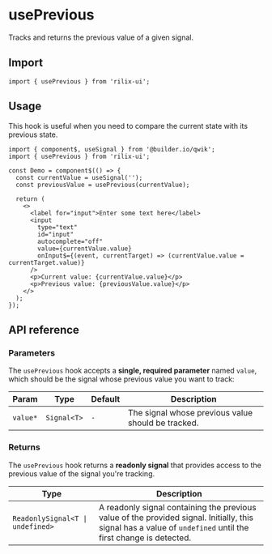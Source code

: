 # usePrevious

Tracks and returns the previous value of a given signal.

## Import

```tsx
import { usePrevious } from 'rilix-ui';
```

## Usage

This hook is useful when you need to compare the current state with its previous state.

```tsx
import { component$, useSignal } from '@builder.io/qwik';
import { usePrevious } from 'rilix-ui';

const Demo = component$(() => {
  const currentValue = useSignal('');
  const previousValue = usePrevious(currentValue);

  return (
    <>
      <label for="input">Enter some text here</label>
      <input
        type="text"
        id="input"
        autocomplete="off"
        value={currentValue.value}
        onInput$={(event, currentTarget) => (currentValue.value = currentTarget.value)}
      />
      <p>Current value: {currentValue.value}</p>
      <p>Previous value: {previousValue.value}</p>
    </>
  );
});
```

## API reference

### Parameters

The `usePrevious` hook accepts a **single, required parameter** named `value`, which should be the signal whose previous value you want to track:

| Param    | Type        | Default | Description                                        |
| -------- | ----------- | ------- | -------------------------------------------------- |
| `value*` | `Signal<T>` | `-`     | The signal whose previous value should be tracked. |

### Returns

The `usePrevious` hook returns a **readonly signal** that provides access to the previous value of the signal you're tracking.

| Type                             | Description                                                                                                                                                   |
| -------------------------------- | ------------------------------------------------------------------------------------------------------------------------------------------------------------- |
| `ReadonlySignal<T \| undefined>` | A readonly signal containing the previous value of the provided signal. Initially, this signal has a value of `undefined` until the first change is detected. |
